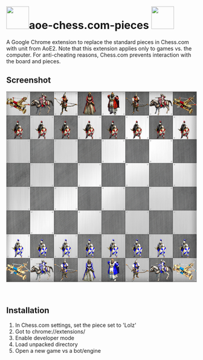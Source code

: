 # <img src="https://images2.imgbox.com/71/78/kFKrY0yN_o.png" width="60" height="60">aoe-chess.com-pieces <img src="https://images2.imgbox.com/68/8b/xKToDUub_o.png" width="60" height="60">
A Google Chrome extension to replace the standard pieces in Chess.com with unit from AoE2. Note that this extension applies only to games vs. the computer.  For anti-cheating reasons, Chess.com prevents interaction with the board and pieces.

## Screenshot

![Chess.com AoE Board](/images/aoe_board_3.PNG)

<br/>

## Installation

1. In Chess.com settings, set the piece set to 'Lolz'
2. Got to chrome://extensions/
3. Enable developer mode
4. Load unpacked directory
5. Open a new game vs a bot/engine

